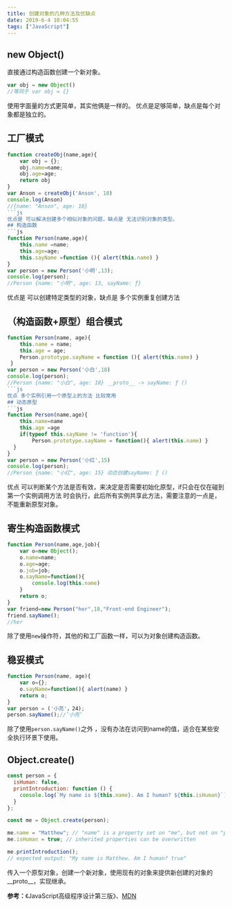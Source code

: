```yaml
---
title: 创建对象的几种方法及优缺点
date: 2019-6-4 10:04:55
tags: ["JavaScript"]
---
```

## new Object()
直接通过构造函数创建一个新对象。
```js
var obj = new Object()
//等同于 var obj = {}
```
使用字面量的方式更简单，其实他俩是一样的。
优点是足够简单，缺点是每个对象都是独立的。
## 工厂模式
```js
function createObj(name,age){
    var obj = {};
    obj.name=name;
    obj.age=age;
    return obj
}
var Anson = createObj('Anson', 18)
console.log(Anson)
//{name: "Anson", age: 18}
```js
优点是 可以解决创建多个相似对象的问题，缺点是 无法识别对象的类型。
## 构造函数
```js
function Person(name,age){
    this.name =name;
    this.age=age;
    this.sayName =function (){ alert(this.name) }
}
var person = new Person('小明',13);
console.log(person);
//Person {name: "小明", age: 13, sayName: ƒ}
```
优点是 可以创建特定类型的对象，缺点是 多个实例重复创建方法

## （构造函数+原型）组合模式
```js
function Person(name, age){
    this.name = name;
    this.age = age;
    Person.prototype.sayName = function (){ alert(this.name) }
 }
var person = new Person('小白',18)
console.log(person);
//Person {name: "小白", age: 18} __proto__ -> sayName: ƒ ()
```js
优点 多个实例引用一个原型上的方法 比较常用
## 动态原型
```js
function Person(name,age){
    this.name=name
    this.age =age
    if(typeof this.sayName != 'function'){
        Person.prototype.sayName = function(){ alert(this.name) }
  }
}
var person = new Person('小红',15)
console.log(person);
//Person {name: "小红", age: 15} 动态创建sayName: ƒ ()
```
优点 可以判断某个方法是否有效，来决定是否需要初始化原型，if只会在仅在碰到第一个实例调用方法
时会执行，此后所有实例共享此方法，需要注意的一点是，不能重新原型对象。
## 寄生构造函数模式
```js
function Person(name,age,job){
    var o=new Object();
    o.name=name;
    o.age=age;
    o.job=job;
    o.sayName=function(){
        console.log(this.name)
    }
    return o;
}
var friend=new Person("her",18,"Front-end Engineer");
friend.sayName();
//her
```
除了使用`new`操作符，其他的和工厂函数一样，可以为对象创建构造函数。
## 稳妥模式
```js
function Person(name, age){
    var o={};
    o.sayName=function(){ alert(name) }
    return o;
}
var person = ('小亮'，24);
person.sayName();//’小亮‘
```
除了使用`person.sayName()`之外 ，没有办法在访问到name的值，适合在某些安全执行环景下使用。

## Object.create()
```js
const person = {
  isHuman: false,
  printIntroduction: function () {
    console.log(`My name is ${this.name}. Am I human? ${this.isHuman}`);
  }
};

const me = Object.create(person);

me.name = "Matthew"; // "name" is a property set on "me", but not on "person"
me.isHuman = true; // inherited properties can be overwritten

me.printIntroduction();
// expected output: "My name is Matthew. Am I human? true"
```
传入一个原型对象，创建一个新对象，使用现有的对象来提供新创建的对象的__proto__，实现继承。 

**参考：**《JavaScript高级程序设计第三版》、[MDN](https://developer.mozilla.org/zh-CN/docs/Web/JavaScript/Reference/Global_Objects/Object/create)